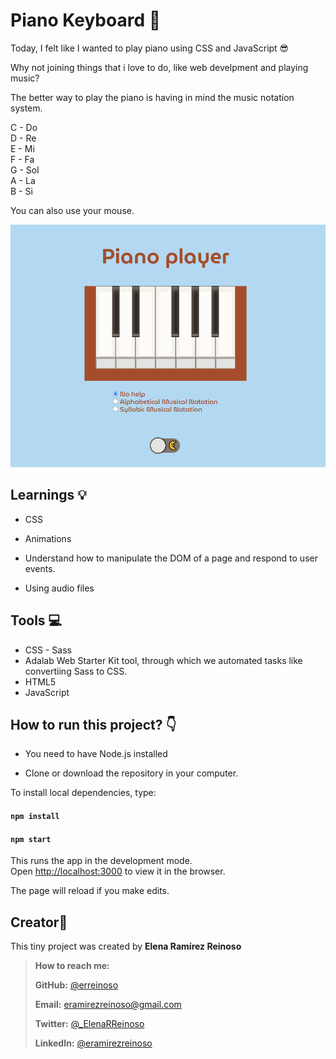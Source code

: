 # Piano Keyboard 🎵

Today, I felt like I wanted to play piano using CSS and JavaScript 😎

Why not joining things that i love to do, like web develpment and playing music?

The better way to play the piano is having in mind the music notation system.

C - Do <br>
D - Re<br>
E - Mi<br>
F - Fa<br>
G - Sol<br>
A - La<br>
B - Si<br>

You can also use your mouse.

![gif of piano being played](https://github.com/erreinoso/piano/blob/master/pianoplay.gif)

## Learnings 💡

- CSS

- Animations

- Understand how to manipulate the DOM of a page and respond to user events.

- Using audio files

## Tools 💻

- CSS - Sass
- Adalab Web Starter Kit tool, through which we automated tasks like convertiing Sass to CSS.
- HTML5
- JavaScript

## How to run this project? :point_down:

- You need to have Node.js installed

- Clone or download the repository in your computer.

To install local dependencies, type:

#### `npm install`

#### `npm start`

This runs the app in the development mode.<br />
Open [http://localhost:3000](http://localhost:3000) to view it in the browser.

The page will reload if you make edits.<br />

## Creator👋

This tiny project was created by **Elena Ramírez Reinoso**

> **How to reach me:**
>
> **GitHub:** [@erreinoso](https://github.com/erreinoso)
>
> **Email:** <eramirezreinoso@gmail.com>
>
> **Twitter:** [@\_ElenaRReinoso](https://twitter.com/_ElenaRReinoso)
>
> **LinkedIn:** [@eramirezreinoso](https://www.linkedin.com/in/eramirezreinoso/)
